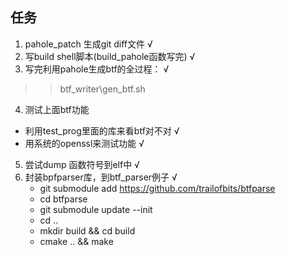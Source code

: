 

## 任务  
1. pahole_patch 生成git diff文件    √
2. 写build shell脚本(build_pahole函数写完)  √
3. 写完利用pahole生成btf的全过程：  √
>> btf_writer\gen_btf.sh  
4. 测试上面btf功能  
- 利用test_prog里面的库来看btf对不对    √
- 用系统的openssl来测试功能     √
5. 尝试dump 函数符号到elf中     √
6. 封装bpfparser库，到btf_parser例子    √
    - git submodule add https://github.com/trailofbits/btfparse
    - cd btfparse
    - git submodule update --init
    - cd ..
    - mkdir build && cd build
    - cmake .. && make
